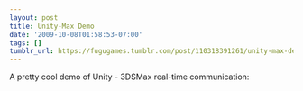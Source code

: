 ```yaml
---
layout: post
title: Unity-Max Demo
date: '2009-10-08T01:58:53-07:00'
tags: []
tumblr_url: https://fugugames.tumblr.com/post/110318391261/unity-max-demo
---
```

A pretty cool demo of Unity - 3DSMax real-time communication:

